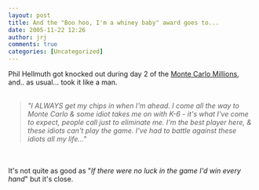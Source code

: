 ```yaml
---
layout: post
title: And the "Boo hoo, I'm a whiney baby" award goes to...
date: 2005-11-22 12:26
author: jrj
comments: true
categories: [Uncategorized]
---
```

Phil Hellmuth got knocked out during day 2 of the <a href="http://www.montecarlomillions.com/blog05d2a.php" target="_blank">Monte Carlo Millions</a>, and.. as usual... took it like a man. <br /><br /><blockquote>*"I ALWAYS get my chips in when I'm ahead. I come all the way to Monte Carlo &amp; some idiot takes me on with K-6 - it's what I've come to expect, people call just to eliminate me. I'm the best player here, &amp; these idiots can't play the game. I've had to battle against these idiots all my life..."*</blockquote><br /><br />It's not quite as good as "*If there were no luck in the game I'd win every hand*" but it's close.
